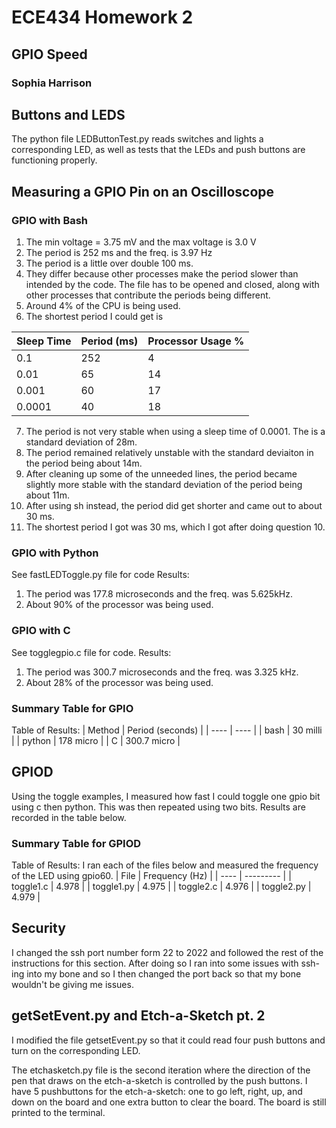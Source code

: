 # ECE434 Homework 2
## GPIO Speed
### Sophia Harrison 

## Buttons and LEDS
The python file LEDButtonTest.py reads switches and lights a corresponding LED, as well as tests that the LEDs and push buttons are functioning properly.

## Measuring a GPIO Pin on an Oscilloscope
### GPIO with Bash
1. The min voltage = 3.75 mV and the max voltage is 3.0 V
2. The period is 252 ms and the freq. is 3.97 Hz
3. The period is a little over double 100 ms.
4. They differ because other processes make the period slower than intended by the code. The file has to be opened and closed, along with other processes that contribute the periods being different.
5. Around 4% of the CPU is being used.
6. The shortest period I could get is

| Sleep Time | Period (ms) | Processor Usage % |
| ---- | --------- | -------- |
| 0.1 | 252 |  4 |
| 0.01 | 65 | 14 |
|  0.001 | 60 | 17 |
| 0.0001 | 40 | 18 |

7. The period is not very stable when using a sleep time of 0.0001. The is a standard deviation of 28m.
8. The period remained relatively unstable with the standard deviaiton in the period being about 14m.
9. After cleaning up some of the unneeded lines, the period became slightly more stable with the standard deviation of the period being about 11m.
10. After using sh instead, the period did get shorter and came out to about 30 ms.
11. The shortest period I got was 30 ms, which I got after doing question 10.

### GPIO with Python
See fastLEDToggle.py file for code
Results:
1. The period was 177.8 microseconds and the freq. was 5.625kHz.
2. About 90% of the processor was being used.

### GPIO with C
See togglegpio.c file for code.
Results:
1. The period was 300.7 microseconds and the freq. was 3.325 kHz.
2. About 28% of the processor was being used.

### Summary Table for GPIO
Table of Results:
| Method | Period (seconds) |
| ---- | ---- |
| bash | 30 milli |
| python | 178 micro |
| C | 300.7 micro |


## GPIOD
Using the toggle examples, I measured how fast I could toggle one gpio bit using c then python. This was then repeated using two bits. Results are recorded in the table below.


### Summary Table for GPIOD
Table of Results:
I ran each of the files below and measured the frequency of the LED using gpio60.
| File | Frequency (Hz) |
| ---- | --------- |
| toggle1.c | 4.978 |
| toggle1.py | 4.975 |
| toggle2.c | 4.976 |
| toggle2.py | 4.979 |

## Security
I changed the ssh port number form 22 to 2022 and followed the rest of the instructions for this section. After doing so I ran into some issues with ssh-ing into my bone and so I then changed the port back so that my bone wouldn't be giving me issues.

## getSetEvent.py and Etch-a-Sketch pt. 2
I modified the file getsetEvent.py so that it could read four push buttons and turn on the corresponding LED.

The etchasketch.py file is the second iteration where the direction of the pen that draws on the etch-a-sketch is controlled by the push buttons.
I have 5 pushbuttons for the etch-a-sketch: one to go left, right, up, and down on the board and one extra button to clear the board. The board is still printed to the terminal.
